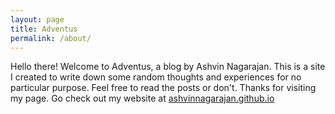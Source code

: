 ```yaml
---
layout: page
title: Adventus
permalink: /about/
---
```


Hello there! Welcome to Adventus, a blog by Ashvin Nagarajan. This is a site I created to write down some random thoughts and experiences for no particular purpose. Feel free to read the posts or don't. Thanks for visiting my page. Go check out my website at [ashvinnagarajan.github.io](https://ashvinnagarajan.github.io/)


